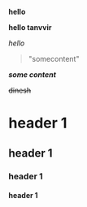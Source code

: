**hello**

__hello tanvvir__

_hello_

>"somecontent"

__*some content*__

~~dinesh~~

# header 1

## header 1

### header 1

#### header 1
